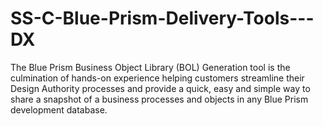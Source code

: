 # SS-C-Blue-Prism-Delivery-Tools---DX
The Blue Prism Business Object Library (BOL) Generation tool is the culmination of hands-on experience helping customers streamline their Design Authority processes and provide a quick, easy and simple way to share a snapshot of a business processes and objects in any Blue Prism development database.
